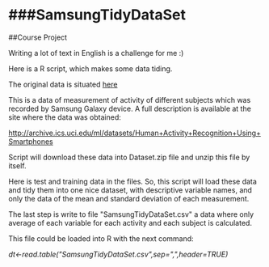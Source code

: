 ###SamsungTidyDataSet
==================
##Course Project

Writing a lot of text in English is a challenge for me :)

Here is a R script, which makes some data tiding.

The original data is situated [here](https://d396qusza40orc.cloudfront.net/getdata%2Fprojectfiles%2FUCI%20HAR%20Dataset.zip)

This is a data of measurement of activity of different subjects which was recorded by Samsung Galaxy device. A full description  is available at the site where the data was obtained:

http://archive.ics.uci.edu/ml/datasets/Human+Activity+Recognition+Using+Smartphones

Script will download these data into Dataset.zip file and unzip this file by itself.

Here is test and training data in the files. So, this script will load these data and tidy them into one nice dataset, with descriptive variable names, and only the data of the mean and standard deviation of each measurement.

The last step is write to file "SamsungTidyDataSet.csv" a data where only average of each variable for each activity and each subject is calculated.

This file could be loaded into R with the next command:

*dt<-read.table("SamsungTidyDataSet.csv",sep=",",header=TRUE)*
